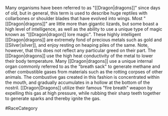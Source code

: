 Many organisms have been referred to as "<span class="races">[[Dragon|dragons]]</span>" since days of old, but in general, this term is used to describe huge reptiles with collarbones or shoulder blades that have evolved into wings.
Most "<span class="races">[[Dragon|dragons]]</span>" are little more than gigantic lizards, but some boast a high level of intelligence, as well as the ability to use a unique type of magic known as "<span class="races">[[Dragon|dragon]]</span> lore magic".
These highly intelligent <span class="races">[[Dragon|dragons]]</span> are extremely fond of precious metals such as gold and <span class="miscellaneous">[[Silver|silver]]</span>, and enjoy resting on heaping piles of the same.
Note, however, that this does not reflect any particular greed on their part.  The <span class="races">[[Dragon|dragons]]</span> use the high heat conductivity of the metal to lower their body temperature.
Many <span class="races">[[Dragon|dragons]]</span> use a unique internal organ commonly referred to as the "breath sack" to generate methane and other combustible gases from materials such as the rotting corpses of other animals.
The combustive gas created in this fashion is concentrated within the mouth, and gradually accumulates in a hollow at the bottom of the nostril.  <span class="races">[[Dragon|Dragons]]</span> utilize their famous "fire breath" weapon by expelling this gas at high pressure, while rubbing their sharp teeth together to generate sparks and thereby ignite the gas.

#RaceCategory